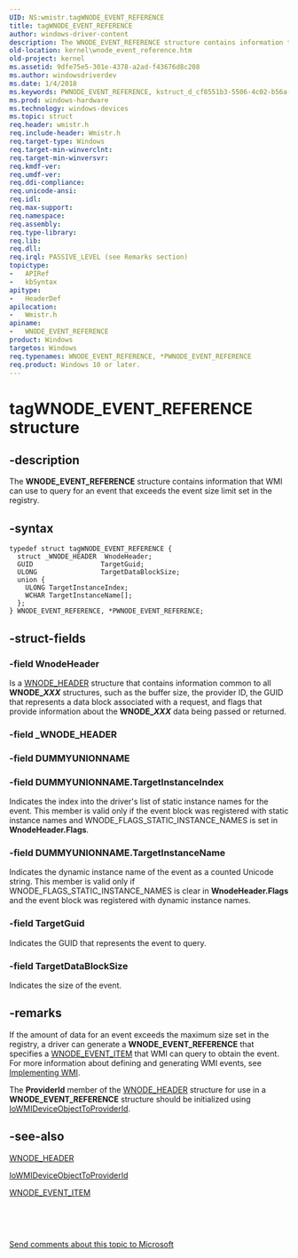 ```yaml
---
UID: NS:wmistr.tagWNODE_EVENT_REFERENCE
title: tagWNODE_EVENT_REFERENCE
author: windows-driver-content
description: The WNODE_EVENT_REFERENCE structure contains information that WMI can use to query for an event that exceeds the event size limit set in the registry.
old-location: kernel\wnode_event_reference.htm
old-project: kernel
ms.assetid: 9dfe75e5-301e-4378-a2ad-f43676d8c208
ms.author: windowsdriverdev
ms.date: 1/4/2018
ms.keywords: PWNODE_EVENT_REFERENCE, kstruct_d_cf8551b3-5506-4c02-b56a-a4836429d5e1.xml, WNODE_EVENT_REFERENCE, tagWNODE_EVENT_REFERENCE, kernel.wnode_event_reference, WNODE_EVENT_REFERENCE structure [Kernel-Mode Driver Architecture], *PWNODE_EVENT_REFERENCE, PWNODE_EVENT_REFERENCE structure pointer [Kernel-Mode Driver Architecture], wmistr/PWNODE_EVENT_REFERENCE, wmistr/WNODE_EVENT_REFERENCE
ms.prod: windows-hardware
ms.technology: windows-devices
ms.topic: struct
req.header: wmistr.h
req.include-header: Wmistr.h
req.target-type: Windows
req.target-min-winverclnt: 
req.target-min-winversvr: 
req.kmdf-ver: 
req.umdf-ver: 
req.ddi-compliance: 
req.unicode-ansi: 
req.idl: 
req.max-support: 
req.namespace: 
req.assembly: 
req.type-library: 
req.lib: 
req.dll: 
req.irql: PASSIVE_LEVEL (see Remarks section)
topictype:
-	APIRef
-	kbSyntax
apitype:
-	HeaderDef
apilocation:
-	Wmistr.h
apiname:
-	WNODE_EVENT_REFERENCE
product: Windows
targetos: Windows
req.typenames: WNODE_EVENT_REFERENCE, *PWNODE_EVENT_REFERENCE
req.product: Windows 10 or later.
---
```


# tagWNODE_EVENT_REFERENCE structure


## -description


The <b>WNODE_EVENT_REFERENCE</b> structure contains information that WMI can use to query for an event that exceeds the event size limit set in the registry.


## -syntax


````
typedef struct tagWNODE_EVENT_REFERENCE {
  struct _WNODE_HEADER  WnodeHeader;
  GUID                 TargetGuid;
  ULONG                TargetDataBlockSize;
  union {
    ULONG TargetInstanceIndex;
    WCHAR TargetInstanceName[];
  };
} WNODE_EVENT_REFERENCE, *PWNODE_EVENT_REFERENCE;
````


## -struct-fields




### -field WnodeHeader

Is a <a href="..\wmistr\ns-wmistr-_wnode_header.md">WNODE_HEADER</a> structure that contains information common to all <b>WNODE_<i>XXX</i></b> structures, such as the buffer size, the provider ID, the GUID that represents a data block associated with a request, and flags that provide information about the <b>WNODE_<i>XXX</i></b> data being passed or returned.


### -field _WNODE_HEADER

 


### -field DUMMYUNIONNAME

 


### -field DUMMYUNIONNAME.TargetInstanceIndex

Indicates the index into the driver's list of static instance names for the event. This member is valid only if the event block was registered with static instance names and WNODE_FLAGS_STATIC_INSTANCE_NAMES is set in <b>WnodeHeader.Flags</b>.


### -field DUMMYUNIONNAME.TargetInstanceName

Indicates the dynamic instance name of the event as a counted Unicode string. This member is valid only if WNODE_FLAGS_STATIC_INSTANCE_NAMES is clear in <b>WnodeHeader.Flags</b> and the event block was registered with dynamic instance names.


### -field TargetGuid

Indicates the GUID that represents the event to query.


### -field TargetDataBlockSize

Indicates the size of the event.


## -remarks


If the amount of data for an event exceeds the maximum size set in the registry, a driver can generate a <b>WNODE_EVENT_REFERENCE</b> that specifies a <a href="..\wmistr\ns-wmistr-tagwnode_event_item.md">WNODE_EVENT_ITEM</a> that WMI can query to obtain the event. For more information about defining and generating WMI events, see <a href="https://msdn.microsoft.com/library/windows/hardware/ff547139">Implementing WMI</a>.

The <b>ProviderId</b> member of the <a href="..\wmistr\ns-wmistr-_wnode_header.md">WNODE_HEADER</a> structure for use in a <b>WNODE_EVENT_REFERENCE</b> structure should be initialized using <a href="..\wdm\nf-wdm-iowmideviceobjecttoproviderid.md">IoWMIDeviceObjectToProviderId</a>.



## -see-also

<a href="..\wmistr\ns-wmistr-_wnode_header.md">WNODE_HEADER</a>

<a href="..\wdm\nf-wdm-iowmideviceobjecttoproviderid.md">IoWMIDeviceObjectToProviderId</a>

<a href="..\wmistr\ns-wmistr-tagwnode_event_item.md">WNODE_EVENT_ITEM</a>

 

 

<a href="mailto:wsddocfb@microsoft.com?subject=Documentation%20feedback [kernel\kernel]:%20WNODE_EVENT_REFERENCE structure%20 RELEASE:%20(1/4/2018)&amp;body=%0A%0APRIVACY STATEMENT%0A%0AWe use your feedback to improve the documentation. We don't use your email address for any other purpose, and we'll remove your email address from our system after the issue that you're reporting is fixed. While we're working to fix this issue, we might send you an email message to ask for more info. Later, we might also send you an email message to let you know that we've addressed your feedback.%0A%0AFor more info about Microsoft's privacy policy, see http://privacy.microsoft.com/en-us/default.aspx." title="Send comments about this topic to Microsoft">Send comments about this topic to Microsoft</a>

